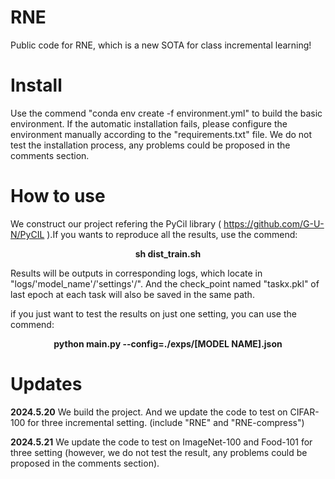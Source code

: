 # RNE
Public code for RNE, which is a new SOTA for class incremental learning!

# Install
Use the commend "conda env create -f environment.yml" to build the basic environment.
If the automatic installation fails, please configure the environment manually according to the "requirements.txt" file. We do not test the installation process, any problems could be proposed in the comments section.

# How to use
We construct our project refering the PyCil library ( https://github.com/G-U-N/PyCIL ).If you wants to reproduce all the results, use the commend:

<p align="center"><strong>sh dist_train.sh</strong></p>
  
Results will be outputs in corresponding logs, which locate in "logs/'model_name'/'settings'/". And the check_point named "taskx.pkl" of last epoch at each task will also be saved in the same path.

if you just want to test the results on just one setting, you can use the commend:

<p align="center"><strong>python main.py --config=./exps/[MODEL NAME].json</strong></p>

# Updates
**2024.5.20** We build the project. And we update the code to test on CIFAR-100 for three incremental setting. (include "RNE" and "RNE-compress")

**2024.5.21** We update the code to test on ImageNet-100 and Food-101 for three setting (however, we do not test the result, any problems could be proposed in the comments section).
